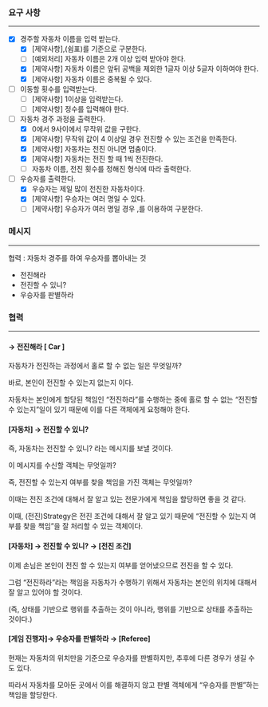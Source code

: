 ### 요구 사항

---

- [x]  경주할 자동차 이름을 입력 받는다.
    - [x]  [제약사항],(쉼표)를 기준으로 구분한다.
    - [ ]  [예외처리] 자동차 이름은 2개 이상 입력 받아야 한다.
    - [x]  [제약사항] 자동차 이름은 앞뒤 공백을 제외한 1글자 이상 5글자 이하여야 한다.
    - [x]  [제약사항] 자동차 이름은 중복될 수 있다.
- [ ]  이동할 횟수를 입력받는다.
    - [ ]  [제약사항] 1이상을 입력받는다.
    - [ ]  [제약사항] 정수를 입력해야 한다.
- [ ]  자동차 경주 과정을 출력한다.
    - [x]  0에서 9사이에서 무작위 값을 구한다.
    - [x]  [제약사항] 무작위 값이 4 이상일 경우 전진할 수 있는 조건을 만족한다.
    - [x]  [제약사항] 자동차는 전진 아니면 멈춤이다.
    - [x]  [제약사항] 자동차는 전진 할 때 1씩 전진한다.
    - [ ]  자동차 이름, 전진 횟수를 정해진 형식에 따라 출력한다.
- [ ]  우승자를 출력한다.
    - [x] 우승자는 제일 많이 전진한 자동차이다.
    - [x]  [제약사항] 우승자는 여러 명일 수 있다.
    - [ ]  [제약사항] 우승자가 여러 명일 경우 ,를 이용하여 구분한다.

### 메시지

---

협력 : 자동차 경주를 하여 우승자를 뽑아내는 것

- 전진해라
- 전진할 수 있니?
- 우승자를 판별하라

### 협력

---

#### → 전진해라 [ Car ]

자동차가 전진하는 과정에서 홀로 할 수 없는 일은 무엇일까?

바로, 본인이 전진할 수 있는지 없는지 이다.

자동차는 본인에게 할당된 책임인 “전진하라”를 수행하는 중에 홀로 할 수 없는 “전진할 수 있는지”일이 있기 때문에 이를 다른 객체에게 요청해야 한다.

#### [자동차] → 전진할 수 있니?

즉, 자동차는 전진할 수 있니? 라는 메시지를 보낼 것이다.

이 메시지를 수신할 객체는 무엇일까?

즉, 전진할 수 있는지 여부를 찾을 책임을 가진 객체는 무엇일까?

이때는 전진 조건에 대해서 잘 알고 있는 전문가에게 책임을 할당하면 좋을 것 같다.

이때, (전진)Strategy은 전진 조건에 대해서 잘 알고 있기 때문에 “전진할 수 있는지 여부를 찾을 책임”을 잘 처리할 수 있는 객체이다.

#### [자동차] → 전진할 수 있니? → [전진 조건]

이제 손님은 본인이 전진 할 수 있는지 여부를 얻어냈으므로 전진을 할 수 있다.

그럼 “전진하라”라는 책임을 자동차가 수행하기 위해서 자동차는 본인의 위치에 대해서 잘 알고 있어야 할 것이다.

(즉, 상태를 기반으로 행위를 추출하는 것이 아니라, 행위를 기반으로 상태를 추출하는 것이다.)

#### [게임 진행자]→ 우승자를 판별하라 → [Referee]

현재는 자동차의 위치만을 기준으로 우승자를 판별하지만, 추후에 다른 경우가 생길 수도 있다.

따라서 자동차를 모아둔 곳에서 이를 해결하지 않고 판별 객체에게 “우승자를 판별”하는 책임을 할당한다.